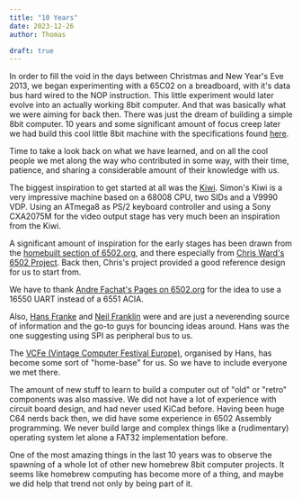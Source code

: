 ```yaml
---
title: "10 Years"
date: 2023-12-26
author: Thomas

draft: true
---
```


In order to fill the void in the days between Christmas and New Year's Eve 2013, we began experimenting with a 65C02 on a breadboard, with it's data bus hard wired to the NOP instruction.
This little experiment would later evolve into an actually working 8bit computer. And that was basically what we were aiming for back then. There was just the dream of building a simple 8bit computer. 
10 years and some significant amount of focus creep later we had build this cool little 8bit machine with the specifications found [here](/hardware/).

Time to take a look back on what we have learned, and on all the cool people we met along the way who contributed in some way, with their time, patience, and sharing a considerable amount of their knowledge with us. 

The biggest inspiration to get started at all was the [Kiwi](https://www.ist-schlau.de/). Simon's Kiwi is a very impressive machine based on a 68008 CPU, two SIDs and a V9990 VDP. Using an ATmega8 as PS/2 keyboard controller and using a Sony CXA2075M for the video output stage has very much been an inspiration from the Kiwi. 

A significant amount of inspiration for the early stages has been drawn from the [homebuilt section of 6502.org](http://www.6502.org/homebuilt), and there especially from [Chris Ward's 6502 Project](https://www.chrisward.org.uk/6502/spec.shtml). Back then, Chris's project provided a good reference design for us to start from. 

We have to thank [Andre Fachat's Pages on 6502.org](http://www.6502.org/users/andre/index.html) for the idea to use a 16550 UART instead of a 6551 ACIA.

Also, [Hans Franke](http://vcfe.org) and [Neil Franklin](http://neil.franklin.ch/) were and are just a neverending source of information and the go-to guys for bouncing ideas around. Hans was the one suggesting using SPI as peripheral bus to us.

The [VCFe (Vintage Computer Festival Europe)](http://vcfe.org), organised by Hans, has become some sort of "home-base" for us. So we have to include everyone we met there.
  

The amount of new stuff to learn to build a computer out of "old" or "retro" components was also massive. We did not have a lot of experience with circuit board design, and had never used KiCad before.
Having been huge C64 nerds back then, we did have some experience in 6502 Assembly programming. We never build large and complex things like a (rudimentary) operating system let alone a FAT32 implementation before.

One of the most amazing things in the last 10 years was to observe the spawning of a whole lot of other new homebrew 8bit computer projects. It seems like homebrew computing has become more of a thing, and maybe we did help that trend not only by being part of it. 